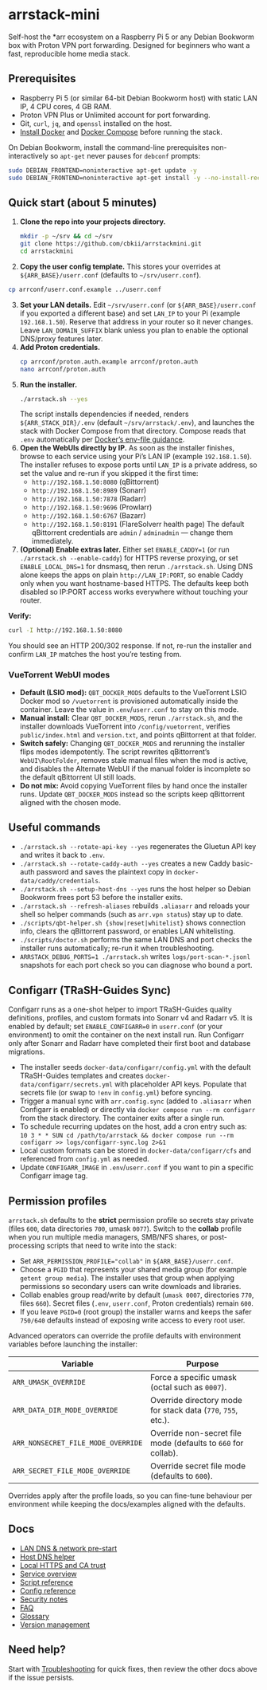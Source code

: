 # arrstack-mini

Self-host the *arr ecosystem on a Raspberry Pi 5 or any Debian Bookworm box with Proton VPN port forwarding. Designed for beginners who want a fast, reproducible home media stack.

## Prerequisites
- Raspberry Pi 5 (or similar 64-bit Debian Bookworm host) with static LAN IP, 4 CPU cores, 4 GB RAM.
- Proton VPN Plus or Unlimited account for port forwarding.
- Git, `curl`, `jq`, and `openssl` installed on the host.
- [Install Docker](https://docs.docker.com/engine/install/) and [Docker Compose](https://docs.docker.com/engine/install/#docker-compose-plugin) before running the stack.

On Debian Bookworm, install the command-line prerequisites non-interactively so `apt-get` never pauses for `debconf` prompts:

```bash
sudo DEBIAN_FRONTEND=noninteractive apt-get update -y
sudo DEBIAN_FRONTEND=noninteractive apt-get install -y --no-install-recommends git curl jq openssl
```

## Quick start (about 5 minutes)
1. **Clone the repo into your projects directory.**
   ```bash
   mkdir -p ~/srv && cd ~/srv
   git clone https://github.com/cbkii/arrstackmini.git
   cd arrstackmini
   ```
2. **Copy the user config template.** This stores your overrides at `${ARR_BASE}/userr.conf` (defaults to `~/srv/userr.conf`).
  ```bash
  cp arrconf/userr.conf.example ../userr.conf
  ```
3. **Set your LAN details.** Edit `~/srv/userr.conf` (or `${ARR_BASE}/userr.conf` if you exported a different base) and set `LAN_IP` to your Pi (example `192.168.1.50`). Reserve that address in your router so it never changes. Leave `LAN_DOMAIN_SUFFIX` blank unless you plan to enable the optional DNS/proxy features later.
4. **Add Proton credentials.**
   ```bash
   cp arrconf/proton.auth.example arrconf/proton.auth
   nano arrconf/proton.auth
   ```
5. **Run the installer.**
   ```bash
   ./arrstack.sh --yes
   ```
   The script installs dependencies if needed, renders `${ARR_STACK_DIR}/.env` (default `~/srv/arrstack/.env`), and launches the stack with Docker Compose from that directory.
   Compose reads that `.env` automatically per [Docker’s env-file guidance](https://docs.docker.com/compose/environment-variables/set-environment-variables/#use-the-env-file).
6. **Open the WebUIs directly by IP.** As soon as the installer finishes, browse to each service using your Pi’s LAN IP (example `192.168.1.50`). The installer refuses to expose ports until `LAN_IP` is a private address, so set the value and re-run if you skipped it the first time:
   - `http://192.168.1.50:8080` (qBittorrent)
   - `http://192.168.1.50:8989` (Sonarr)
   - `http://192.168.1.50:7878` (Radarr)
   - `http://192.168.1.50:9696` (Prowlarr)
   - `http://192.168.1.50:6767` (Bazarr)
   - `http://192.168.1.50:8191` (FlareSolverr health page)
   The default qBittorrent credentials are `admin` / `adminadmin` — change them immediately.
7. **(Optional) Enable extras later.** Either set `ENABLE_CADDY=1` (or run `./arrstack.sh --enable-caddy`) for HTTPS reverse proxying, or set `ENABLE_LOCAL_DNS=1` for dnsmasq, then rerun `./arrstack.sh`. Using DNS alone keeps the apps on plain `http://LAN_IP:PORT`, so enable Caddy only when you want hostname-based HTTPS. The defaults keep both disabled so IP:PORT access works everywhere without touching your router.

**Verify:**
```bash
curl -I http://192.168.1.50:8080
```
You should see an HTTP 200/302 response. If not, re-run the installer and confirm `LAN_IP` matches the host you’re testing from.

### VueTorrent WebUI modes

- **Default (LSIO mod):** `QBT_DOCKER_MODS` defaults to the VueTorrent LSIO Docker mod so `/vuetorrent` is provisioned automatically inside the container. Leave the value in `.env`/`userr.conf` to stay on this mode.
- **Manual install:** Clear `QBT_DOCKER_MODS`, rerun `./arrstack.sh`, and the installer downloads VueTorrent into `/config/vuetorrent`, verifies `public/index.html` and `version.txt`, and points qBittorrent at that folder.
- **Switch safely:** Changing `QBT_DOCKER_MODS` and rerunning the installer flips modes idempotently. The script rewrites qBittorrent’s `WebUI\RootFolder`, removes stale manual files when the mod is active, and disables the Alternate WebUI if the manual folder is incomplete so the default qBittorrent UI still loads.
- **Do not mix:** Avoid copying VueTorrent files by hand once the installer runs. Update `QBT_DOCKER_MODS` instead so the scripts keep qBittorrent aligned with the chosen mode.

## Useful commands
- `./arrstack.sh --rotate-api-key --yes` regenerates the Gluetun API key and writes it back to `.env`.
- `./arrstack.sh --rotate-caddy-auth --yes` creates a new Caddy basic-auth password and saves the plaintext copy in `docker-data/caddy/credentials`.
- `./arrstack.sh --setup-host-dns --yes` runs the host helper so Debian Bookworm frees port 53 before the installer exits.
- `./arrstack.sh --refresh-aliases` rebuilds `.aliasarr` and reloads your shell so helper commands (such as `arr.vpn status`) stay up to date.
- `./scripts/qbt-helper.sh {show|reset|whitelist}` shows connection info, clears the qBittorrent password, or enables LAN whitelisting.
- `./scripts/doctor.sh` performs the same LAN DNS and port checks the installer runs automatically; re-run it when troubleshooting.
- `ARRSTACK_DEBUG_PORTS=1 ./arrstack.sh` writes `logs/port-scan-*.jsonl` snapshots for each port check so you can diagnose who bound a port.

## Configarr (TRaSH-Guides Sync)

Configarr runs as a one-shot helper to import TRaSH-Guides quality definitions, profiles, and custom formats into Sonarr v4 and Radarr v5. It is enabled by default; set `ENABLE_CONFIGARR=0` in `userr.conf` (or your environment) to omit the container on the next install run. Run Configarr only after Sonarr and Radarr have completed their first boot and database migrations.

- The installer seeds `docker-data/configarr/config.yml` with the default TRaSH-Guides templates and creates `docker-data/configarr/secrets.yml` with placeholder API keys. Populate that secrets file (or swap to `!env` in `config.yml`) before syncing.
- Trigger a manual sync with `arr.config.sync` (added to `.aliasarr` when Configarr is enabled) or directly via `docker compose run --rm configarr` from the stack directory. The container exits after a single run.
- To schedule recurring updates on the host, add a cron entry such as:<br>`10 3 * * SUN cd /path/to/arrstack && docker compose run --rm configarr >> logs/configarr-sync.log 2>&1`
- Local custom formats can be stored in `docker-data/configarr/cfs` and referenced from `config.yml` as needed.
- Update `CONFIGARR_IMAGE` in `.env`/`userr.conf` if you want to pin a specific Configarr image tag.

## Permission profiles
`arrstack.sh` defaults to the **strict** permission profile so secrets stay private (files `600`, data directories `700`, umask `0077`). Switch to the **collab** profile when you run multiple media managers, SMB/NFS shares, or post-processing scripts that need to write into the stack:

- Set `ARR_PERMISSION_PROFILE="collab"` in `${ARR_BASE}/userr.conf`.
- Choose a `PGID` that represents your shared media group (for example `getent group media`). The installer uses that group when applying permissions so secondary users can write downloads and libraries.
- Collab enables group read/write by default (`umask 0007`, directories `770`, files `660`). Secret files (`.env`, `userr.conf`, Proton credentials) remain `600`.
- If you leave `PGID=0` (root group) the installer warns and keeps the safer `750/640` defaults instead of exposing write access to every root user.

Advanced operators can override the profile defaults with environment variables before launching the installer:

| Variable | Purpose |
| --- | --- |
| `ARR_UMASK_OVERRIDE` | Force a specific umask (octal such as `0007`). |
| `ARR_DATA_DIR_MODE_OVERRIDE` | Override directory mode for stack data (`770`, `755`, etc.). |
| `ARR_NONSECRET_FILE_MODE_OVERRIDE` | Override non-secret file mode (defaults to `660` for collab). |
| `ARR_SECRET_FILE_MODE_OVERRIDE` | Override secret file mode (defaults to `600`). |

Overrides apply after the profile loads, so you can fine-tune behaviour per environment while keeping the docs/examples aligned with the defaults.

## Docs
- [LAN DNS & network pre-start](docs/lan-dns-network-setup.md)
- [Host DNS helper](docs/host-dns-helper.md)
- [Local HTTPS and CA trust](docs/https-and-ca.md)
- [Service overview](docs/services.md)
- [Script reference](docs/script-reference.md)
- [Config reference](docs/config.md)
- [Security notes](docs/security-notes.md)
- [FAQ](docs/faq.md)
- [Glossary](docs/glossary.md)
- [Version management](docs/VERSION_MANAGEMENT.md)

## Need help?
Start with [Troubleshooting](docs/troubleshooting.md) for quick fixes, then review the other docs above if the issue persists.
